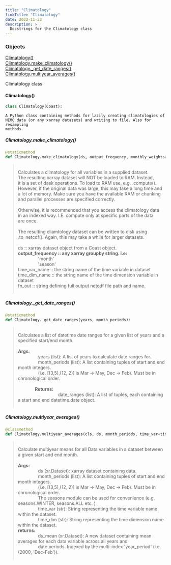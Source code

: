 ```yaml
---
title: "Climatology"
linkTitle: "Climatology"
date: 2022-11-23
description: >
  Docstrings for the Climatology class
---
```

### Objects

[Climatology()](#climatology)<br />
[Climatology.make_climatology()](#climatologymake_climatology)<br />
[Climatology._get_date_ranges()](#climatology_get_date_ranges)<br />
[Climatology.multiyear_averages()](#climatologymultiyear_averages)<br />

Climatology class
#### Climatology()
```python
class Climatology(Coast):
```

```
A Python class containing methods for lazily creating climatologies of
NEMO data (or any xarray datasets) and writing to file. Also for resampling
methods.
```

##### Climatology.make_climatology()
```python
@staticmethod
def Climatology.make_climatology(ds, output_frequency, monthly_weights=False, time_var_name=time, time_dim_name=t_dim, fn_out=None):
```
> <br />
> Calculates a climatology for all variables in a supplied dataset.<br />
> The resulting xarray dataset will NOT be loaded to RAM. Instead,<br />
> it is a set of dask operations. To load to RAM use, e.g. .compute().<br />
> However, if the original data was large, this may take a long time and<br />
> a lot of memory. Make sure you have the available RAM or chunking<br />
> and parallel processes are specified correctly.<br />
> <br />
> Otherwise, it is recommended that you access the climatology data<br />
> in an indexed way. I.E. compute only at specific parts of the data<br />
> are once.<br />
> <br />
> The resulting cliamtology dataset can be written to disk using<br />
> .to_netcdf(). Again, this may take a while for larger datasets.<br />
> <br />
> ds :: xarray dataset object from a Coast object.<br />
> <b>output_frequency :: any xarray groupby string. i.e:</b><br />
> &nbsp;&nbsp;&nbsp;&nbsp;&nbsp;&nbsp;&nbsp;&nbsp;&nbsp;&nbsp;&nbsp;&nbsp;&nbsp;&nbsp;&nbsp;  'month'<br />
> &nbsp;&nbsp;&nbsp;&nbsp;&nbsp;&nbsp;&nbsp;&nbsp;&nbsp;&nbsp;&nbsp;&nbsp;&nbsp;&nbsp;&nbsp;  'season'<br />
> time_var_name :: the string name of the time variable in dataset<br />
> time_dim_name :: the string name of the time dimension variable in dataset<br />
> fn_out :: string defining full output netcdf file path and name.<br />
> <br />
##### Climatology._get_date_ranges()
```python
@staticmethod
def Climatology._get_date_ranges(years, month_periods):
```
> <br />
> Calculates a list of datetime date ranges for a given list of years and a specified start/end month.<br />
> <br />
> <b>Args:</b><br />
> &nbsp;&nbsp;&nbsp;&nbsp;&nbsp;&nbsp;&nbsp;&nbsp;&nbsp;&nbsp;&nbsp;&nbsp;&nbsp;&nbsp;&nbsp;  years (list): A list of years to calculate date ranges for.<br />
> &nbsp;&nbsp;&nbsp;&nbsp;&nbsp;&nbsp;&nbsp;&nbsp;&nbsp;&nbsp;&nbsp;&nbsp;&nbsp;&nbsp;&nbsp;  month_periods (list): A list containing tuples of start and end month integers.<br />
> &nbsp;&nbsp;&nbsp;&nbsp;&nbsp;&nbsp;&nbsp;&nbsp;&nbsp;&nbsp;&nbsp;&nbsp;&nbsp;&nbsp;&nbsp;  (i.e. [(3,5),(12, 2)] is Mar -> May, Dec -> Feb). Must be in chronological order.<br />
> <br />
> <b>&nbsp;&nbsp;&nbsp;&nbsp;&nbsp;&nbsp;&nbsp;&nbsp;&nbsp;&nbsp;&nbsp;&nbsp;&nbsp;&nbsp;&nbsp;  Returns:</b><br />
> &nbsp;&nbsp;&nbsp;&nbsp;&nbsp;&nbsp;&nbsp;&nbsp;&nbsp;&nbsp;&nbsp;&nbsp;&nbsp;&nbsp;&nbsp;  &nbsp;&nbsp;&nbsp;&nbsp;&nbsp;&nbsp;&nbsp;&nbsp;&nbsp;&nbsp;&nbsp;&nbsp;&nbsp;&nbsp;&nbsp;  date_ranges (list): A list of tuples, each containing a start and end datetime.date object.<br />
> <br />
##### Climatology.multiyear_averages()
```python
@classmethod
def Climatology.multiyear_averages(cls, ds, month_periods, time_var=time, time_dim=t_dim):
```
> <br />
> Calculate multiyear means for all Data variables in a dataset between a given start and end month.<br />
> <br />
> <b>Args:</b><br />
> &nbsp;&nbsp;&nbsp;&nbsp;&nbsp;&nbsp;&nbsp;&nbsp;&nbsp;&nbsp;&nbsp;&nbsp;&nbsp;&nbsp;&nbsp;  ds (xr.Dataset): xarray dataset containing data.<br />
> &nbsp;&nbsp;&nbsp;&nbsp;&nbsp;&nbsp;&nbsp;&nbsp;&nbsp;&nbsp;&nbsp;&nbsp;&nbsp;&nbsp;&nbsp;  month_periods (list): A list containing tuples of start and end month integers.<br />
> &nbsp;&nbsp;&nbsp;&nbsp;&nbsp;&nbsp;&nbsp;&nbsp;&nbsp;&nbsp;&nbsp;&nbsp;&nbsp;&nbsp;&nbsp;  (i.e. [(3,5),(12, 2)] is Mar -> May, Dec -> Feb). Must be in chronological order.<br />
> &nbsp;&nbsp;&nbsp;&nbsp;&nbsp;&nbsp;&nbsp;&nbsp;&nbsp;&nbsp;&nbsp;&nbsp;&nbsp;&nbsp;&nbsp;  The seasons module can be used for convenience (e.g. seasons.WINTER, seasons.ALL etc. )<br />
> &nbsp;&nbsp;&nbsp;&nbsp;&nbsp;&nbsp;&nbsp;&nbsp;&nbsp;&nbsp;&nbsp;&nbsp;&nbsp;&nbsp;&nbsp;  time_var (str): String representing the time variable name within the dataset.<br />
> &nbsp;&nbsp;&nbsp;&nbsp;&nbsp;&nbsp;&nbsp;&nbsp;&nbsp;&nbsp;&nbsp;&nbsp;&nbsp;&nbsp;&nbsp;  time_dim (str): String representing the time dimension name within the dataset.<br />
> <b>returns:</b><br />
> &nbsp;&nbsp;&nbsp;&nbsp;&nbsp;&nbsp;&nbsp;&nbsp;&nbsp;&nbsp;&nbsp;&nbsp;&nbsp;&nbsp;&nbsp;  ds_mean (xr.Dataset): A new dataset containing mean averages for each data variable across all years and<br />
> &nbsp;&nbsp;&nbsp;&nbsp;&nbsp;&nbsp;&nbsp;&nbsp;&nbsp;&nbsp;&nbsp;&nbsp;&nbsp;&nbsp;&nbsp;  date periods. Indexed by the multi-index 'year_period' (i.e. (2000, 'Dec-Feb')).<br />
> <br />